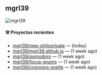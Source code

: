 ## mgrl39 
<p align="left"> <img src="https://komarev.com/ghpvc/?username=mgrbl&label=Profile%20views&color=0e75b6&style=flat" alt="mgrl39" /> </p>












#### 🛠 Proyectos recientes

- [mgrl39/new-philoprivate](https://github.com/mgrl39/new-philoprivate) —  (today)
- [mgrl39/mgrl39.github.io](https://github.com/mgrl39/mgrl39.github.io) —  (1 week ago)
- [mgrl39/pomodoro](https://github.com/mgrl39/pomodoro) —  (1 week ago)
- [mgrl39/focus-exams](https://github.com/mgrl39/focus-exams) —  (1 week ago)
- [mgrl39/cognoms-svelte](https://github.com/mgrl39/cognoms-svelte) —  (1 week ago)




